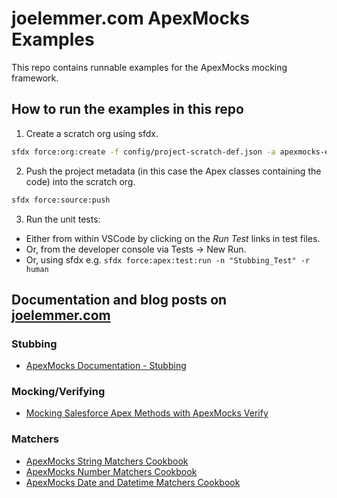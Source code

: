 # joelemmer.com ApexMocks Examples

This repo contains runnable examples for the ApexMocks mocking framework.

## How to run the examples in this repo

1. Create a scratch org using sfdx.

```bash
sfdx force:org:create -f config/project-scratch-def.json -a apexmocks-examples --setdefaultusername
```

2. Push the project metadata (in this case the Apex classes containing the code) into the scratch org.

```bash
sfdx force:source:push
```

3. Run the unit tests:
- Either from within VSCode by clicking on the *Run Test* links in test files.
- Or, from the developer console via Tests -> New Run.
- Or, using sfdx e.g. `sfdx force:apex:test:run -n "Stubbing_Test" -r human`

## Documentation and blog posts on [joelemmer.com](https://www.joelemmer.com)

### Stubbing
- [ApexMocks Documentation - Stubbing](https://www.joelemmer.com/apexmocks-documentation-stubbing/)

### Mocking/Verifying
- [Mocking Salesforce Apex Methods with ApexMocks Verify](https://www.joelemmer.com/mocking-salesforce-apex-methods-with-apexmocks-verify/)

### Matchers
- [ApexMocks String Matchers Cookbook](https://www.joelemmer.com/apexmocks-string-matchers-cookbook/)
- [ApexMocks Number Matchers Cookbook](https://www.joelemmer.com/apexmocks-number-matchers-cookbook/)
- [ApexMocks Date and Datetime Matchers Cookbook](https://www.joelemmer.com/apexmocks-date-and-time-matchers-cookbook/)

